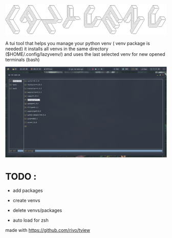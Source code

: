 

![Lazyvenv](logo.png)         



A tui tool that helps you manage your python venv ( venv package is needed)
it installs all venvs in the same directory ($HOME/.config/lazyvenv/)
and uses the last selected venv for new opened terminals (bash)

![Lazyvenv ui](lazyvenv.png)

# TODO :
- add packages
- create venvs

- delete venvs/packages

- auto load for zsh



made with https://github.com/rivo/tview

